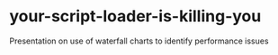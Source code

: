 # your-script-loader-is-killing-you
Presentation on use of waterfall charts to identify performance issues
